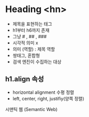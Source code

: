# Heading \<hn\>

- 제목을 표현하는 태그
- h1부터 h6까지 존재 
- 그냥 # , ## , ###
- 시각적 의미 x 
- 의미 (역할) : 제목 역할 
- 쌍태그, 혼합형
- 검색 엔진이 수집하는 대상



## h1.align 속성
- horizontal alignment 수평 정렬
- left, center, right, justifiy(양쪽 정렬)

시맨틱 웹 (Semantic Web)
